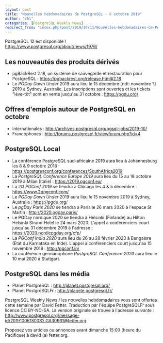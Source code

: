 ```yaml
---
layout: post
title: "Nouvelles hebdomadaires de PostgreSQL - 6 octobre 2019"
author: "chl"
categories: [PostgreSQL Weekly News]
redirect_from: "index.php?post/2019/10/11/Nouvelles-hebdomadaires-de-PostgreSQL-06-octobre-2019"
---
```



<p>PostgreSQL 12 est disponible&nbsp;! <a target="_blank" href="https://www.postgresql.org/about/news/1976/">https://www.postgresql.org/about/news/1976/</a></p>

<h2>Les nouveaut&eacute;s des produits d&eacute;riv&eacute;s</h2>

<ul>

<li>pgBackRest 2.18, un syst&egrave;me de sauvegarde et restauration pour PostgreSQL&nbsp;: <a target="_blank" href="https://pgbackrest.org/release.html#2.18">https://pgbackrest.org/release.html#2.18</a></li>

<li>Le <em>PGDay Down Under</em> 2019 aura lieu le 15 d&eacute;cembre [ndt: novembre ?] 2019 &agrave; Sydney, Australie. Les inscriptions sont ouvertes et les tickets "l&egrave;ve-t&ocirc;t" sont en vente jusqu'au 31 octobre&nbsp;: <a target="_blank" href="https://pgdu.org/">https://pgdu.org/</a></li>

</ul>

<!--more-->


<h2>Offres d'emplois autour de PostgreSQL en octobre</h2>

<ul>

<li>Internationales : <a target="_blank" href="http://archives.postgresql.org/pgsql-jobs/2019-10/">http://archives.postgresql.org/pgsql-jobs/2019-10/</a></li>

<li>Francophones : <a target="_blank" href="http://forums.postgresql.fr/viewforum.php?id=4">http://forums.postgresql.fr/viewforum.php?id=4</a></li>

</ul>

<h2>PostgreSQL Local</h2>

<ul>

<li>La conf&eacute;rence PostgreSQL sud-africaine 2019 aura lieu &agrave; Johannesburg les 8 & 9 octobre 2018&nbsp;: <a target="_blank" href="https://postgresconf.org/conferences/SouthAfrica2019">https://postgresconf.org/conferences/SouthAfrica2019</a></li>

<li>La <em>PostgreSQL Conference Europe 2019</em> aura lieu du 15 au 18 octobre 2019 &agrave; Milan (Italie)&nbsp;: <a target="_blank" href="https://2019.pgconf.eu/">https://2019.pgconf.eu/</a></li>

<li>La <em>2Q PGConf 2019</em> se tiendra &agrave; Chicago les 4 & 5 d&eacute;cembre&nbsp;: <a target="_blank" href="https://www.2qpgconf.com/">https://www.2qpgconf.com/</a></li>

<li>Le <em>PGDay Down Under</em> 2019 aura lieu le 15 novembre 2019 &agrave; Sydney, Australie&nbsp;: <a target="_blank" href="https://pgdu.org/">https://pgdu.org/</a></li>

<li>Le <em>pgDay Paris 2020</em> se tiendra &agrave; Paris le 26 mars 2020 &agrave; l'espace St Martin&nbsp;: <a target="_blank" href="http://2020.pgday.paris/">http://2020.pgday.paris/</a></li>

<li>Le PGDay nordique 2020 se tiendra &agrave; Helsinki (Finlande) au Hilton Helsinki Strand Hotel le 24 mars 2020. L'appel &agrave; conf&eacute;renciers court jusqu'au 31 d&eacute;cembre 2019 &agrave; l'adresse&nbsp;: <a target="_blank" href="https://2020.nordicpgday.org/cfp/">https://2020.nordicpgday.org/cfp/</a></li>

<li>La <em>PGConf India 2020</em> aura lieu du 26 au 28 f&eacute;vrier 2020 &agrave; Bengalore (&Eacute;tat du Karnataka en Inde). L'appel &agrave; conf&eacute;renciers court jusqu'au 15 novembre 2019&nbsp;: <a target="_blank" href="http://pgconf.in/">http://pgconf.in/</a></li>

<li>La conf&eacute;rence germanophone <em>PostgreSQL Conference 2020</em> aura lieu le 10 mai 2020 &agrave; Stuttgart.</li>

</ul>

<h2>PostgreSQL dans les m&eacute;dia</h2>

<ul>

<li>Planet PostgreSQL : <a target="_blank" href="http://planet.postgresql.org/">http://planet.postgresql.org/</a></li>

<li>Planet PostgreSQLFr : <a target="_blank" href="http://planete.postgresql.fr/">http://planete.postgresql.fr/</a></li>

</ul>

<p>PostgreSQL Weekly News / les nouvelles hebdomadaires vous sont offertes cette semaine par David Fetter. Traduction par l'&eacute;quipe PostgreSQLFr sous licence CC BY-NC-SA. La version originale se trouve &agrave; l'adresse suivante : <a target="_blank" href="http://www.postgresql.org/message-id/20191006180032.GA30931@fetter.org">http://www.postgresql.org/message-id/20191006180032.GA30931@fetter.org</a></p>

<p>Proposez vos articles ou annonces avant dimanche 15:00 (heure du Pacifique) &agrave; david (a) fetter.org.</p>